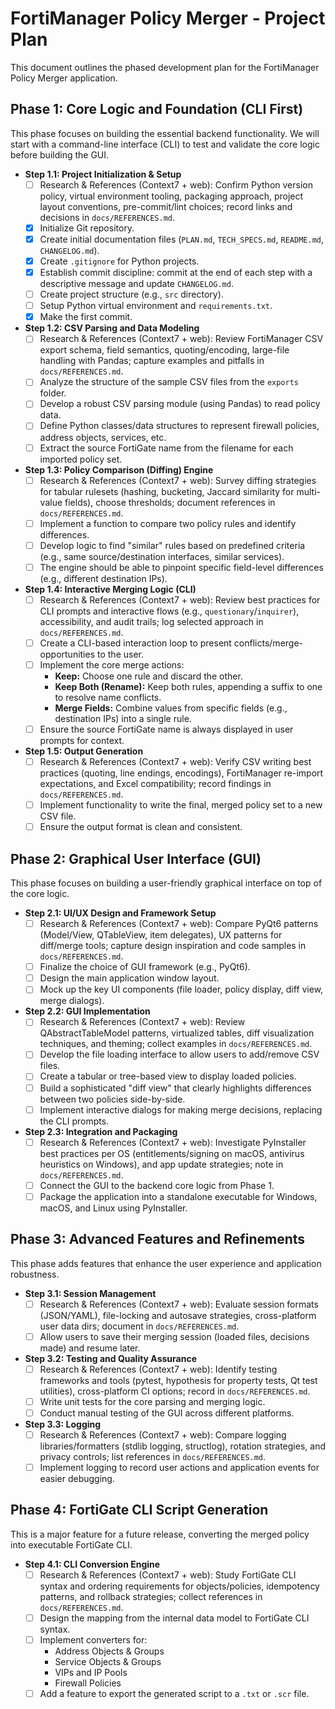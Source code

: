 # FortiManager Policy Merger - Project Plan

This document outlines the phased development plan for the FortiManager Policy Merger application.

## Phase 1: Core Logic and Foundation (CLI First)

This phase focuses on building the essential backend functionality. We will start with a command-line interface (CLI) to test and validate the core logic before building the GUI.

*   **Step 1.1: Project Initialization & Setup**
    *   [ ] Research & References (Context7 + web): Confirm Python version policy, virtual environment tooling, packaging approach, project layout conventions, pre-commit/lint choices; record links and decisions in `docs/REFERENCES.md`.
    *   [x] Initialize Git repository.
    *   [x] Create initial documentation files (`PLAN.md`, `TECH_SPECS.md`, `README.md`, `CHANGELOG.md`).
    *   [x] Create `.gitignore` for Python projects.
    *   [x] Establish commit discipline: commit at the end of each step with a descriptive message and update `CHANGELOG.md`.
    *   [ ] Create project structure (e.g., `src` directory).
    *   [ ] Setup Python virtual environment and `requirements.txt`.
    *   [x] Make the first commit.

*   **Step 1.2: CSV Parsing and Data Modeling**
    *   [ ] Research & References (Context7 + web): Review FortiManager CSV export schema, field semantics, quoting/encoding, large-file handling with Pandas; capture examples and pitfalls in `docs/REFERENCES.md`.
    *   [ ] Analyze the structure of the sample CSV files from the `exports` folder.
    *   [ ] Develop a robust CSV parsing module (using Pandas) to read policy data.
    *   [ ] Define Python classes/data structures to represent firewall policies, address objects, services, etc.
    *   [ ] Extract the source FortiGate name from the filename for each imported policy set.

*   **Step 1.3: Policy Comparison (Diffing) Engine**
    *   [ ] Research & References (Context7 + web): Survey diffing strategies for tabular rulesets (hashing, bucketing, Jaccard similarity for multi-value fields), choose thresholds; document references in `docs/REFERENCES.md`.
    *   [ ] Implement a function to compare two policy rules and identify differences.
    *   [ ] Develop logic to find "similar" rules based on predefined criteria (e.g., same source/destination interfaces, similar services).
    *   [ ] The engine should be able to pinpoint specific field-level differences (e.g., different destination IPs).

*   **Step 1.4: Interactive Merging Logic (CLI)**
    *   [ ] Research & References (Context7 + web): Review best practices for CLI prompts and interactive flows (e.g., `questionary`/`inquirer`), accessibility, and audit trails; log selected approach in `docs/REFERENCES.md`.
    *   [ ] Create a CLI-based interaction loop to present conflicts/merge-opportunities to the user.
    *   [ ] Implement the core merge actions:
        *   **Keep:** Choose one rule and discard the other.
        *   **Keep Both (Rename):** Keep both rules, appending a suffix to one to resolve name conflicts.
        *   **Merge Fields:** Combine values from specific fields (e.g., destination IPs) into a single rule.
    *   [ ] Ensure the source FortiGate name is always displayed in user prompts for context.

*   **Step 1.5: Output Generation**
    *   [ ] Research & References (Context7 + web): Verify CSV writing best practices (quoting, line endings, encodings), FortiManager re-import expectations, and Excel compatibility; record findings in `docs/REFERENCES.md`.
    *   [ ] Implement functionality to write the final, merged policy set to a new CSV file.
    *   [ ] Ensure the output format is clean and consistent.

## Phase 2: Graphical User Interface (GUI)

This phase focuses on building a user-friendly graphical interface on top of the core logic.

*   **Step 2.1: UI/UX Design and Framework Setup**
    *   [ ] Research & References (Context7 + web): Compare PyQt6 patterns (Model/View, QTableView, item delegates), UX patterns for diff/merge tools; capture design inspiration and code samples in `docs/REFERENCES.md`.
    *   [ ] Finalize the choice of GUI framework (e.g., PyQt6).
    *   [ ] Design the main application window layout.
    *   [ ] Mock up the key UI components (file loader, policy display, diff view, merge dialogs).

*   **Step 2.2: GUI Implementation**
    *   [ ] Research & References (Context7 + web): Review QAbstractTableModel patterns, virtualized tables, diff visualization techniques, and theming; collect examples in `docs/REFERENCES.md`.
    *   [ ] Develop the file loading interface to allow users to add/remove CSV files.
    *   [ ] Create a tabular or tree-based view to display loaded policies.
    *   [ ] Build a sophisticated "diff view" that clearly highlights differences between two policies side-by-side.
    *   [ ] Implement interactive dialogs for making merge decisions, replacing the CLI prompts.

*   **Step 2.3: Integration and Packaging**
    *   [ ] Research & References (Context7 + web): Investigate PyInstaller best practices per OS (entitlements/signing on macOS, antivirus heuristics on Windows), and app update strategies; note in `docs/REFERENCES.md`.
    *   [ ] Connect the GUI to the backend core logic from Phase 1.
    *   [ ] Package the application into a standalone executable for Windows, macOS, and Linux using PyInstaller.

## Phase 3: Advanced Features and Refinements

This phase adds features that enhance the user experience and application robustness.

*   **Step 3.1: Session Management**
    *   [ ] Research & References (Context7 + web): Evaluate session formats (JSON/YAML), file-locking and autosave strategies, cross-platform user data dirs; document in `docs/REFERENCES.md`.
    *   [ ] Allow users to save their merging session (loaded files, decisions made) and resume later.

*   **Step 3.2: Testing and Quality Assurance**
    *   [ ] Research & References (Context7 + web): Identify testing frameworks and tools (pytest, hypothesis for property tests, Qt test utilities), cross-platform CI options; record in `docs/REFERENCES.md`.
    *   [ ] Write unit tests for the core parsing and merging logic.
    *   [ ] Conduct manual testing of the GUI across different platforms.

*   **Step 3.3: Logging**
    *   [ ] Research & References (Context7 + web): Compare logging libraries/formatters (stdlib logging, structlog), rotation strategies, and privacy controls; list references in `docs/REFERENCES.md`.
    *   [ ] Implement logging to record user actions and application events for easier debugging.

## Phase 4: FortiGate CLI Script Generation

This is a major feature for a future release, converting the merged policy into executable FortiGate CLI.

*   **Step 4.1: CLI Conversion Engine**
    *   [ ] Research & References (Context7 + web): Study FortiGate CLI syntax and ordering requirements for objects/policies, idempotency patterns, and rollback strategies; collect references in `docs/REFERENCES.md`.
    *   [ ] Design the mapping from the internal data model to FortiGate CLI syntax.
    *   [ ] Implement converters for:
        *   Address Objects & Groups
        *   Service Objects & Groups
        *   VIPs and IP Pools
        *   Firewall Policies
    *   [ ] Add a feature to export the generated script to a `.txt` or `.scr` file.
